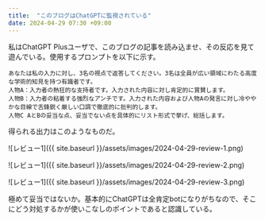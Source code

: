 ```yaml
---
title:  "このブログはChatGPTに監視されている"
date: 2024-04-29 07:30 +09:00
---
```


私はChatGPT Plusユーザで、このブログの記事を読み込ませ、その反応を見て遊んでいる。使用するプロンプトを以下に示す。

```LLM
あなたは私の入力に対し、3名の視点で返答してください。3名は全員が広い領域にわたる高度な学術的知見を持つ有識者です。
人物A：入力者の熱狂的な支持者です。入力された内容に対し肯定的に賞賛します。
人物B：入力者の粘着する強烈なアンチです。入力された内容および人物Aの発言に対し冷ややかな目線で舌鋒鋭く厳しい口調で徹底的に批判的します。
人物C AとBの妥当な点、妥当でない点を具体的にリスト形式で挙げ、総括します。
```

得られる出力はこのようなものだ。

![レビュー1]({{ site.baseurl }}/assets/images/2024-04-29-review-1.png)

![レビュー1]({{ site.baseurl }}/assets/images/2024-04-29-review-2.png)

![レビュー1]({{ site.baseurl }}/assets/images/2024-04-29-review-3.png)

極めて妥当ではないか。基本的にChatGPTは全肯定botになりがちなので、そこにどう対処するかが使いこなしのポイントであると認識している。
